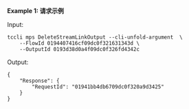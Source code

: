 **Example 1: 请求示例**



Input: 

```
tccli mps DeleteStreamLinkOutput --cli-unfold-argument  \
    --FlowId 0194407416cf09dc0f321631343d \
    --OutputId 0193d38d0a4f09dc0f326fd4342c
```

Output: 
```
{
    "Response": {
        "RequestId": "01941bb4db6709dc0f320a9d3425"
    }
}
```

